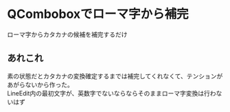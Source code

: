 QComboboxでローマ字から補完
=============================================

ローマ字からカタカナの候補を補完するだけ  

あれこれ
-------
素の状態だとカタカナの変換確定するまでは補完してくれなくて、テンションがあがらないから作った。  
LineEdit内の最初文字が、英数字でないならならそのままローマ字変換は行わないはず
